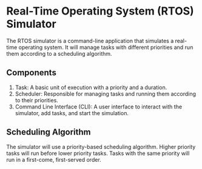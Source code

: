 # Real-Time Operating System (RTOS) Simulator

The RTOS simulator is a command-line application that simulates a real-time operating system. It will manage tasks with different priorities and run them according to a scheduling algorithm.

## Components

1. Task: A basic unit of execution with a priority and a duration.
2. Scheduler: Responsible for managing tasks and running them according to their priorities.
3. Command Line Interface (CLI): A user interface to interact with the simulator, add tasks, and start the simulation.

## Scheduling Algorithm

The simulator will use a priority-based scheduling algorithm. Higher priority tasks will run before lower priority tasks. Tasks with the same priority will run in a first-come, first-served order.

